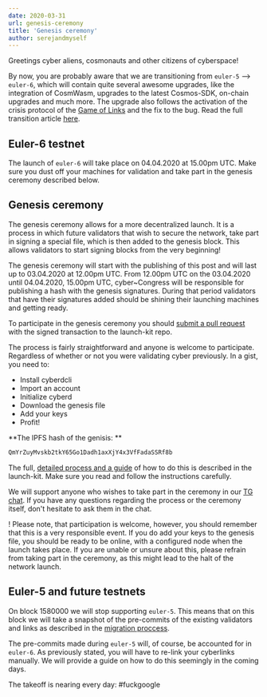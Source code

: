 ```yaml
---
date: 2020-03-31
url: genesis-ceremony
title: 'Genesis ceremony'
author: serejandmyself
---
```


Greetings cyber aliens, cosmonauts and other citizens of cyberspace!

By now, you are probably aware that we are transitioning from `euler-5` --> `euler-6`, which will contain quite several awesome upgrades, like the integration of CosmWasm, upgrades to the latest Cosmos-SDK, on-chain upgrades and much more. The upgrade also follows the activation of the crisis protocol of the [Game of Links](https://cybercongress.ai/game-of-links/) and the fix to the bug. Read the full transition article [here](https://cybercongress.ai/euler-6-migration/).

## Euler-6 testnet
The launch of `euler-6` will take place on 04.04.2020 at 15.00pm UTC. Make sure you dust off your machines for validation and take part in the genesis ceremony described below. 

## Genesis ceremony
The genesis ceremony allows for a more decentralized launch. It is a process in which future validators that wish to secure the network, take part in signing a special file, which is then added to the genesis block. This allows validators to start signing blocks from the very beginning! 

The genesis ceremony will start with the publishing of this post and will last up to 03.04.2020 at 12.00pm UTC. From 12.00pm UTC on the 03.04.2020 until 04.04.2020, 15.00pm UTC, cyber~Congress will be responsible for publishing a hash with the genesis signatures. During that period validators that have their signatures added should be shining their launching machines and getting ready.

To participate in the genesis ceremony you should [submit a pull request](https://github.com/cybercongress/launch-kit/pulls)  with the signed transaction to the launch-kit repo. 

The process is fairly straightforward and anyone is welcome to participate. Regardless of whether or not you were validating cyber previously. In a gist, you need to:

- Install cyberdcli
- Import an account
- Initialize cyberd
- Download the genesis file
- Add your keys
- Profit!

**The IPFS hash of the genisis: **

```bash
QmYrZuyMvskb2tkY65Go1Dadh1axXjY4x3VfFadaSSRf8b
```

The full, [detailed process and a guide](https://github.com/cybercongress/launch-kit/blob/0.1.0/gen_txs/README.md) of how to do this is described in the launch-kit. Make sure you read and follow the instructions carefully.

We will support anyone who wishes to take part in the ceremony in our [TG chat](https://t.me/fuckgoogle). If you have any questions regarding the process or the ceremony itself, don't hesitate to ask them in the chat.

! Please note, that participation is welcome, however, you should remember that this is a very responsible event. If you do add your keys to the genesis file, you should be ready to be online, with a configured node when the launch takes place. If you are unable or unsure about this, please refrain from taking part in the ceremony, as this might lead to the halt of the network launch.

## Euler-5 and future testnets
On block 1580000 we will stop supporting `euler-5`. This means that on this block we will take a snapshot of the pre-commits of the existing validators and links as described in the [migration proccess](https://cybercongress.ai/euler-6-migration/).

The pre-commits made during `euler-5` will, of course, be accounted for in `euler-6`. As previously stated, you will have to re-link your cyberlinks manually. We will provide a guide on how to do this seemingly in the coming days. 

The takeoff is nearing every day: #fuckgoogle 
